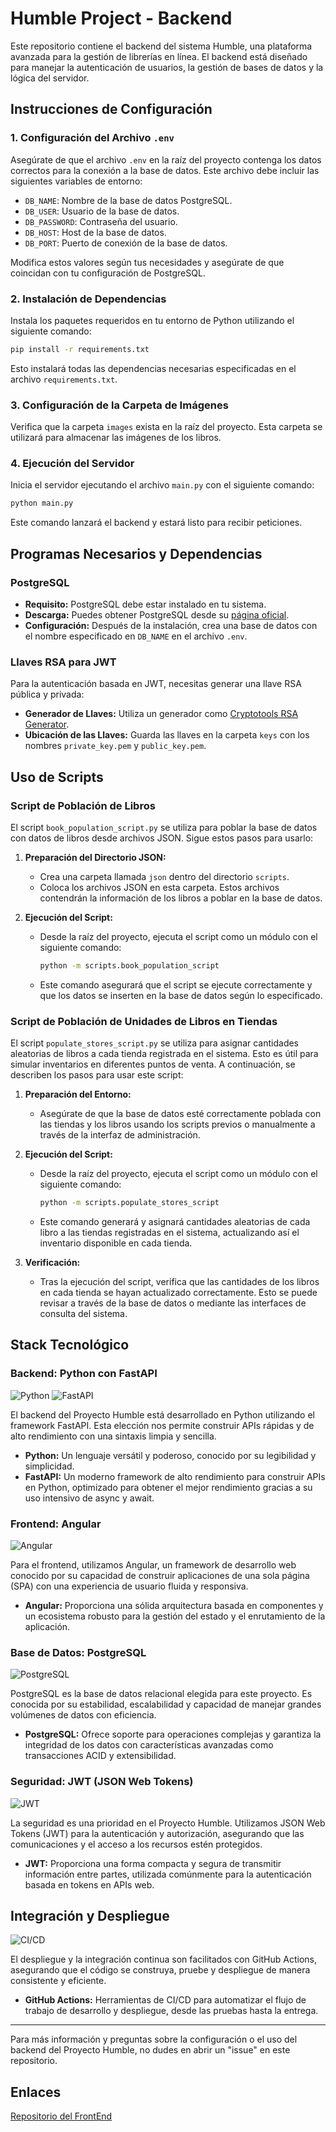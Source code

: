 # Humble Project - Backend

Este repositorio contiene el backend del sistema Humble, una plataforma avanzada para la gestión de librerías en línea. El backend está diseñado para manejar la autenticación de usuarios, la gestión de bases de datos y la lógica del servidor.

## Instrucciones de Configuración

### 1. Configuración del Archivo `.env`

Asegúrate de que el archivo `.env` en la raíz del proyecto contenga los datos correctos para la conexión a la base de datos. Este archivo debe incluir las siguientes variables de entorno:

- `DB_NAME`: Nombre de la base de datos PostgreSQL.
- `DB_USER`: Usuario de la base de datos.
- `DB_PASSWORD`: Contraseña del usuario.
- `DB_HOST`: Host de la base de datos.
- `DB_PORT`: Puerto de conexión de la base de datos.

Modifica estos valores según tus necesidades y asegúrate de que coincidan con tu configuración de PostgreSQL.

### 2. Instalación de Dependencias

Instala los paquetes requeridos en tu entorno de Python utilizando el siguiente comando:

```bash
pip install -r requirements.txt
```

Esto instalará todas las dependencias necesarias especificadas en el archivo `requirements.txt`.

### 3. Configuración de la Carpeta de Imágenes

Verifica que la carpeta `images` exista en la raíz del proyecto. Esta carpeta se utilizará para almacenar las imágenes de los libros.

### 4. Ejecución del Servidor

Inicia el servidor ejecutando el archivo `main.py` con el siguiente comando:

```bash
python main.py
```

Este comando lanzará el backend y estará listo para recibir peticiones.

## Programas Necesarios y Dependencias

### PostgreSQL

- **Requisito:** PostgreSQL debe estar instalado en tu sistema.
- **Descarga:** Puedes obtener PostgreSQL desde su [página oficial](https://www.postgresql.org/download/).
- **Configuración:** Después de la instalación, crea una base de datos con el nombre especificado en `DB_NAME` en el archivo `.env`.

### Llaves RSA para JWT

Para la autenticación basada en JWT, necesitas generar una llave RSA pública y privada:

- **Generador de Llaves:** Utiliza un generador como [Cryptotools RSA Generator](https://cryptotools.net/rsagen).
- **Ubicación de las Llaves:** Guarda las llaves en la carpeta `keys` con los nombres `private_key.pem` y `public_key.pem`.

## Uso de Scripts

### Script de Población de Libros

El script `book_population_script.py` se utiliza para poblar la base de datos con datos de libros desde archivos JSON. Sigue estos pasos para usarlo:

1. **Preparación del Directorio JSON:**
   - Crea una carpeta llamada `json` dentro del directorio `scripts`.
   - Coloca los archivos JSON en esta carpeta. Estos archivos contendrán la información de los libros a poblar en la base de datos.

2. **Ejecución del Script:**
   - Desde la raíz del proyecto, ejecuta el script como un módulo con el siguiente comando:
     ```bash
     python -m scripts.book_population_script
     ```
   - Este comando asegurará que el script se ejecute correctamente y que los datos se inserten en la base de datos según lo especificado.

### Script de Población de Unidades de Libros en Tiendas

El script `populate_stores_script.py` se utiliza para asignar cantidades aleatorias de libros a cada tienda registrada en el sistema. Esto es útil para simular inventarios en diferentes puntos de venta. A continuación, se describen los pasos para usar este script:

1. **Preparación del Entorno:**
   - Asegúrate de que la base de datos esté correctamente poblada con las tiendas y los libros usando los scripts previos o manualmente a través de la interfaz de administración.

2. **Ejecución del Script:**
   - Desde la raíz del proyecto, ejecuta el script como un módulo con el siguiente comando:
     ```bash
     python -m scripts.populate_stores_script
     ```
   - Este comando generará y asignará cantidades aleatorias de cada libro a las tiendas registradas en el sistema, actualizando así el inventario disponible en cada tienda.

3. **Verificación:**
   - Tras la ejecución del script, verifica que las cantidades de los libros en cada tienda se hayan actualizado correctamente. Esto se puede revisar a través de la base de datos o mediante las interfaces de consulta del sistema.

## Stack Tecnológico

### Backend: Python con FastAPI

![Python](https://img.shields.io/badge/Python-3.10%2B-blue?style=for-the-badge&logo=python)
![FastAPI](https://img.shields.io/badge/FastAPI-0.110.0%2B-green?style=for-the-badge&logo=fastapi)

El backend del Proyecto Humble está desarrollado en Python utilizando el framework FastAPI. Esta elección nos permite construir APIs rápidas y de alto rendimiento con una sintaxis limpia y sencilla.

- **Python:** Un lenguaje versátil y poderoso, conocido por su legibilidad y simplicidad.
- **FastAPI:** Un moderno framework de alto rendimiento para construir APIs en Python, optimizado para obtener el mejor rendimiento gracias a su uso intensivo de async y await.

### Frontend: Angular

![Angular](https://img.shields.io/badge/Angular-17.0.0%2B-red?style=for-the-badge&logo=angular)

Para el frontend, utilizamos Angular, un framework de desarrollo web conocido por su capacidad de construir aplicaciones de una sola página (SPA) con una experiencia de usuario fluida y responsiva.

- **Angular:** Proporciona una sólida arquitectura basada en componentes y un ecosistema robusto para la gestión del estado y el enrutamiento de la aplicación.

### Base de Datos: PostgreSQL

![PostgreSQL](https://img.shields.io/badge/PostgreSQL-13.0%2B-blue?style=for-the-badge&logo=postgresql)

PostgreSQL es la base de datos relacional elegida para este proyecto. Es conocida por su estabilidad, escalabilidad y capacidad de manejar grandes volúmenes de datos con eficiencia.

- **PostgreSQL:** Ofrece soporte para operaciones complejas y garantiza la integridad de los datos con características avanzadas como transacciones ACID y extensibilidad.

### Seguridad: JWT (JSON Web Tokens)

![JWT](https://img.shields.io/badge/JWT-JSON%20Web%20Tokens-orange?style=for-the-badge&logo=json-web-tokens)

La seguridad es una prioridad en el Proyecto Humble. Utilizamos JSON Web Tokens (JWT) para la autenticación y autorización, asegurando que las comunicaciones y el acceso a los recursos estén protegidos.

- **JWT:** Proporciona una forma compacta y segura de transmitir información entre partes, utilizada comúnmente para la autenticación basada en tokens en APIs web.

## Integración y Despliegue

![CI/CD](https://img.shields.io/badge/CI%2FCD-GitHub%20Actions-yellow?style=for-the-badge&logo=github-actions)

El despliegue y la integración continua son facilitados con GitHub Actions, asegurando que el código se construya, pruebe y despliegue de manera consistente y eficiente.

- **GitHub Actions:** Herramientas de CI/CD para automatizar el flujo de trabajo de desarrollo y despliegue, desde las pruebas hasta la entrega.


---

Para más información y preguntas sobre la configuración o el uso del backend del Proyecto Humble, no dudes en abrir un "issue" en este repositorio.

## Enlaces
[Repositorio del FrontEnd](https://github.com/Areshkew/humble-project-ui)

